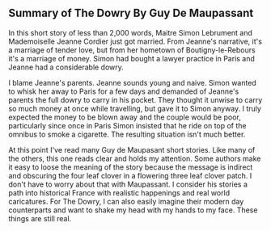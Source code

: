 ## Summary of The Dowry By Guy De Maupassant

In this short story of less than 2,000 words, Maitre Simon Lebrument and Mademoiselle Jeanne Cordier just got married. From Jeanne's narrative, it's a marriage of tender love, but from her hometown of Boutigny-le-Rebours it's a marriage of money. Simon had bought a lawyer practice in Paris and Jeanne had a considerable dowry.

I blame Jeanne's parents. Jeanne sounds young and naive. Simon wanted to whisk her away to Paris for a few days and demanded of Jeanne's parents the full dowry to carry in his pocket. They thought it unwise to carry so much money at once while travelling, but gave it to Simon anyway. I truly expected the money to be blown away and the couple would be poor, particularly since once in Paris Simon insisted that he ride on top of the omnibus to smoke a cigarette. The resulting situation isn't much better.

At this point I've read many Guy de Maupasant short stories. Like many of the others, this one reads clear and holds my attention. Some authors make it easy to loose the meaning of the story because the message is indirect and obscuring the four leaf clover in a flowering three leaf clover patch. I don't have to worry about that with Maupassant. I consider his stories a path into historical France with realistic happenings and real world caricatures. For The Dowry, I can also easily imagine their modern day counterparts and want to shake my head with my hands to my face. These things are still real.
